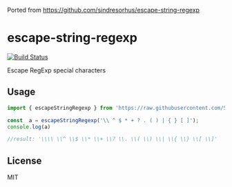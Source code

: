 Ported from https://github.com/sindresorhus/escape-string-regexp

# escape-string-regexp
[![Build Status](https://travis-ci.org/Sab94/escape_string_regexp.svg?branch=master)](https://travis-ci.org/Sab94/escape_string_regexp)

Escape RegExp special characters

## Usage

```typescript
import { escapeStringRegexp } from 'https://raw.githubusercontent.com/Sab94/escape-string-regexp/master/mod.ts'

const  a = escapeStringRegexp('\\ ^ $ * + ? . ( ) | { } [ ]');
console.log(a)

//result: '\\\\ \\^ \\$ \\* \\+ \\? \\. \\( \\) \\| \\{ \\} \\[ \\]'
```

## License

MIT
